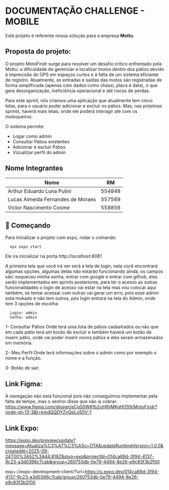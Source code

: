 # DOCUMENTAÇÃO CHALLENGE - MOBILE

Este projeto é referente nossa solução para a empresa **Mottu**.


## Proposta do projeto: 

  O projeto MotoFindr surge para resolver um desafio crítico enfrentado pela Mottu: a dificuldade de gerenciar e localizar motos dentro dos pátios 
devido à imprecisão do GPS em espaços curtos e à falta de um sistema eficiente de registro. Atualmente, as entradas e saídas das motos são registradas 
de forma simplificada (apenas com dados como chassi, placa e data), o que gera desorganização, ineficiência operacional e até riscos de perdas.

Para este sprint, nós criamos uma aplicação que atualmente tem cinco telas, para o usuário poder adicionar e excluir os pátios. Mas, nas próximas sprints, 
haverá mais telas, onde ele poderá interagir até com os motoqueiros.


O sistema permite:
- Logar como admin
- Consultar Pátios existentes 
- Adicionar e excluir Pátios
- Vizualizar perfil do admin


## Nome Integrantes
<div align="center">

| Nome | RM |
| ------------- |:-------------:|
| Arthur Eduardo Luna Pulini|554848|
|Lucas Almeida Fernandes de Moraes| 557569     |
|Victor Nascimento Cosme|558856|

</div>


## 🚀 Começando

Para inicializar o projeto com expo, rodar o comando: 

```
  npx expo start
```

Ele ira inicializar na porta *http://localhost:8081*

A primeira tela que você irá ver será a tela de login, nela você encontrará algumas opções, algumas delas não estarão funcionando ainda, os campos são: esqueceu minha senha, entrar com google e entrar com github,
eles serão implementados em sprints posteriores, para ter o acesso as outras funcionalidades o login de acesso vai estar na tela mas vou colocar aqui também, se tentar acessar com outras vai gerar um erro, pois esse admin esta mokado e não tem outros, pós login entrará na tela do Admin, onde tem 3 opções de escolha:


```
  Login: admin
  Senha: admin
```


1- Consultar Pátios
Onde terá uma lista de pátios cadastrados ou não que em cada pátio terá um borão de excluir e também haverá um botão de inserir pátio, onde vai poder inserir novos pátios e eles seram armazenados em memória.

2- Meu Perfil
Onde terá informações sobre o admin como por exemplo o nome e a função.

3- Botão de sair.


## Link Figma: 
A navegação não está funcional pois não conseguimos implementar pela falta de tempo, mas o senhor disse que não ia cobrar.
https://www.figma.com/design/eCgS0WKfb2uH6ijMKgHO59/MotoFindr?node-id=13-3&t=kmdQQDYZvQpLoS5V-1

## Link Expo:

 https://expo.dev/preview/update?message=Atualiza%C3%A7%C3%A3o+OTA&updateRuntimeVersion=1.0.0&createdAt=2025-09-24T00%3A52%3A44.818Z&slug=exp&projectId=014ca88d-3f94-4137-9c23-a3d0396c7cab&group=260753db-0e79-4494-8e26-e9c83f3b2f00


exp+://expo-development-client/?url=https://u.expo.dev/014ca88d-3f94-4137-9c23-a3d0396c7cab/group/260753db-0e79-4494-8e26-e9c83f3b2f00